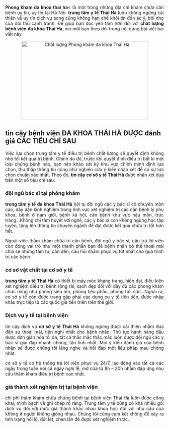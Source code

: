 <p style="text-align:justify"><strong>Phong kham da khoa thai ha</strong>< là một trong những địa chỉ khám chữa căn bệnh uy tín, uy tín tại Hà Nội. <strong>trung tâm y tế Thái Hà</strong> luôn không ngừng cải thiện về uy tín dịch vụ song cũng không hạn chế khỏi tin đồn ác ý, bôi nhọ của đối thủ cạnh tranh. Để giúp bạn đọc yên tâm hơn đối với <strong>chất lượng bệnh viện đa khoa Thái Hà</strong>, xin mời bạn theo dõi trong nội dung bài viết bài viết này.</p>

<p style="text-align:center"><img alt="Chất lượng Phòng khám đa khoa Thái Hà" src="http://benhxahoi.xyz/media/images/phong-kham-da-khoa-thai-ha(1).jpg" style="border:none; clear:both; height:250px; margin:0px auto !important; max-width:100%; padding:0px; width:400px" /></p>

<h2>tin cậy bệnh viện ĐA KHOA THÁI HÀ ĐƯỢC đánh giá CÁC TIÊU CHÍ SAU</h2>

<p style="text-align:justify">Việc lựa chọn trung tâm y tế điều trị bệnh chất lượng sẽ quyết định không nhỏ tới kết quả trị bệnh. Chính do đó, trước khi quyết định điều trị bất kì một loại chứng bệnh nào, bạn nên khảo sát kỹ khu vực chính mình định lựa chọn, thu thập thông tin cũng như nghiên cứu ý kiến nhận xét để có sự lựa chọn chuẩn xác nhất. Theo đó, <strong>tin cậy cơ sở y tế Thái Hà </strong>được nhận xét dựa trên một số tiêu chí sau:</p>

<h3>đội ngũ bác sĩ tại phòng khám</h3>

<p style="text-align:justify"><strong>trung tâm y tế đa khoa Thái Hà</strong> hội tụ đội ngũ các y bác sĩ có chuyên môn cao, dày dặn kinh nghiệm trong lĩnh vực xét nghiệm trị các căn bệnh lý phụ khoa, bệnh ở nam giới, bệnh xã hội, căn bệnh khu vực hậu môn, trực tràng...Không chỉ tâm huyết với nghề, các y bác sĩ còn không ngừng học tập luyện, tăng lên thông tin chuyên ngành để đạt được kết quả chữa trị tốt hơn hết.</p>

<p style="text-align:justify">Ngoài việc thăm khám chữa trị căn bệnh, đội ngũ y bác sĩ, câu trả lời viên còn đóng vai trò như một thành phần bạn để bệnh nhân có thể thoải mái chia sẻ những tâm tư, cần đến, câu hỏi nhằm phục vụ tốt nhất cho quá trình trị căn bệnh.</p>

<h3>cơ sở vật chất tại cơ sở y tế</h3>

<p style="text-align:justify"><strong>trung tâm y tế Thái Hà</strong> có thiết bị máy móc khang trang, hiện đại, điều kiện xét nghiệm điều trị bệnh rộng rãi, sạch đẹp đối với đầy đủ các phòng khám chức năng như phòng siêu âm, phòng tiểu phẫu, phòng hồi sức...Ngoài ra, cơ sở y tế còn được trang gặp phải các dụng cụ y tế tiên tiến, được nhập khẩu trực tiếp từ các quốc gia tiến triển trên thế giới.</p>

<h3>Dịch vụ y tế tại bệnh viện</h3>

<p style="text-align:justify">tin cậy dịch vụ <strong>cơ sở y tế Thái Hà</strong> không ngừng được cải thiện nhằm đưa đến sự thoải mái, tiện nghi nhất cho bệnh nhân. Thủ tục hành hàng đầu được đơn giản hóa tối đa, tất cả thắc mắc thắc mắc luôn được đội ngũ các y bác sĩ giải đáp nhanh chóng, tận tình nhất. Mọi ý kiến đánh giá của bệnh nhân sẽ được chúng tôi lắng nghe và hồi đáp một liệu pháp mau chóng nhất.</p>

<p style="text-align:justify">cơ sở y tế có hệ thống trả lời viên phục vụ 24/7, lao động vào tất cả các ngày trong tuần nói cả ngày nghỉ lễ, mở cửa từ 8h &ndash; 20h nhằm đáp ứng nhu cầu thăm khám điều trị bệnh cao nhất.</p>

<h3>giá thành xét nghiệm trị tại bệnh viện</h3>

<p style="text-align:justify">chi phí thăm khám chữa chứng bệnh tại bệnh viện Thái Hà luôn được công khai, minh bạch và ghi chép rõ ràng. Trung tâm y tế cũng có khá nhiều gói dịch vụ đối với mức giá thành khác nhau khoa học đối với nhu cầu của không ít người không giống nhau. Chúng tôi cũng cam kết không để xảy ra tình trạng hối lộ, đút lót, chen lấn để được xét nghiệm trước.</p>

<p style="text-align:justify">&nbsp;</p>
